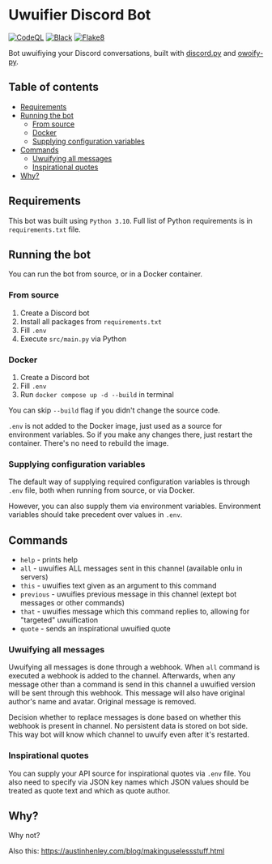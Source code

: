 # Uwuifier Discord Bot

[![CodeQL](https://github.com/Electronic-Mango/philosopher-discord-bot/actions/workflows/codeql.yml/badge.svg)](https://github.com/Electronic-Mango/philosopher-discord-bot/actions/workflows/codeql.yml)
[![Black](https://github.com/Electronic-Mango/philosopher-discord-bot/actions/workflows/black.yml/badge.svg)](https://github.com/Electronic-Mango/philosopher-discord-bot/actions/workflows/black.yml)
[![Flake8](https://github.com/Electronic-Mango/philosopher-discord-bot/actions/workflows/flake8.yml/badge.svg)](https://github.com/Electronic-Mango/philosopher-discord-bot/actions/workflows/flake8.yml)

Bot uwuifiying your Discord conversations, built with
[discord.py](https://github.com/Rapptz/discord.py)
and
[owoify-py](https://github.com/deadshot465/owoify-py).


## Table of contents
- [Requirements](#requirements)
- [Running the bot](#running-the-bot)
  - [From source](#from-source)
  - [Docker](#docker)
  - [Supplying configuration variables](#supplying-configuration-variables)
- [Commands](#commands)
  - [Uwuifying all messages](#uwuifying-all-messages)
  - [Inspirational quotes](#inspirational-quotes)
- [Why?](#why)


## Requirements
This bot was built using `Python 3.10`.
Full list of Python requirements is in `requirements.txt` file.


## Running the bot
You can run the bot from source, or in a Docker container.


### From source
1. Create a Discord bot
1. Install all packages from `requirements.txt`
1. Fill `.env`
1. Execute `src/main.py` via Python


### Docker
1. Create a Discord bot
1. Fill `.env`
1. Run `docker compose up -d --build` in terminal

You can skip `--build` flag if you didn't change the source code.

`.env` is not added to the Docker image, just used as a source for environment variables.
So if you make any changes there, just restart the container.
There's no need to rebuild the image.


### Supplying configuration variables
The default way of supplying required configuration variables is through `.env` file,
both when running from source, or via Docker.

However, you can also supply them via environment variables.
Environment variables should take precedent over values in `.env`.


## Commands

* `help` - prints help
* `all` - uwuifies ALL messages sent in this channel (available onlu in servers)
* `this` - uwuifies text given as an argument to this command
* `previous` - uwuifies previous message in this channel (extept bot messages or other commands)
* `that` - uwuifies message which this command replies to, allowing for "targeted" uwuification
* `quote` - sends an inspirational uwuified quote


### Uwuifying all messages
Uwuifying all messages is done through a webhook.
When `all` command is executed a webhook is added to the channel.
Afterwards, when any message other than a command is send in this channel
a uwuified version will be sent through this webhook.
This message will also have original author's name and avatar.
Original message is removed.

Decision whether to replace messages is done based on whether this webhook is present in channel.
No persistent data is stored on bot side.
This way bot will know which channel to uwuify even after it's restarted.


### Inspirational quotes
You can supply your API source for inspirational quotes via `.env` file.
You also need to specify via JSON key names which JSON values
should be treated as quote text and which as quote author.


## Why?

Why not?

Also this: https://austinhenley.com/blog/makinguselessstuff.html